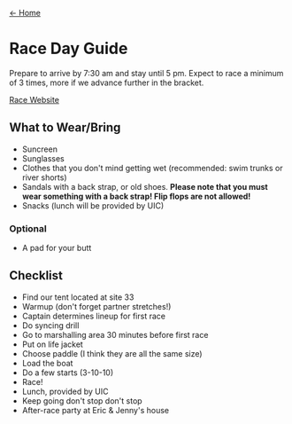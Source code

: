 [← Home](/)

# Race Day Guide

Prepare to arrive by 7:30 am and stay until 5 pm. Expect to race a minimum of 3 times, more if we advance further in the bracket.

[Race Website](http://www.gwndragonboat.com/Default.asp?id=chicago&l=1)

## What to Wear/Bring

- Suncreen
- Sunglasses
- Clothes that you don't mind getting wet (recommended: swim trunks or river shorts)
- Sandals with a back strap, or old shoes. **Please note that you must wear something with a back strap! Flip flops are not allowed!**
- Snacks (lunch will be provided by UIC)

### Optional

- A pad for your butt

## Checklist

- Find our tent located at site 33
- Warmup (don't forget partner stretches!)
- Captain determines lineup for first race
- Do syncing drill
- Go to marshalling area 30 minutes before first race
- Put on life jacket
- Choose paddle (I think they are all the same size)
- Load the boat
- Do a few starts (3-10-10)
- Race!
- Lunch, provided by UIC
- Keep going don't stop don't stop
- After-race party at Eric & Jenny's house
